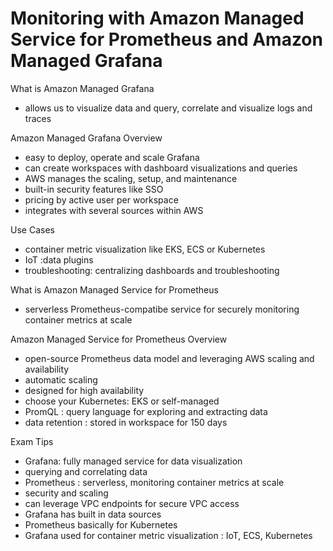 # Monitoring with Amazon Managed Service for Prometheus and Amazon Managed Grafana

What is Amazon Managed Grafana
- allows us to visualize data and query, correlate and visualize logs and traces

Amazon Managed Grafana Overview
- easy to deploy, operate and scale Grafana
- can create workspaces with dashboard visualizations and queries
- AWS manages the scaling, setup, and maintenance
- built-in security features like SSO
- pricing by active user per workspace
- integrates with several sources within AWS

Use Cases
- container metric visualization like EKS, ECS or Kubernetes
- IoT :data plugins 
- troubleshooting: centralizing dashboards and troubleshooting

What is Amazon Managed Service for Prometheus
- serverless Prometheus-compatibe service for securely monitoring container metrics at scale

Amazon Managed Service for Prometheus Overview
- open-source Prometheus data model and leveraging AWS scaling and availability
- automatic scaling
- designed for high availability
- choose your Kubernetes: EKS or self-managed
- PromQL : query language for exploring and extracting data
- data retention : stored in workspace for 150 days

Exam Tips
- Grafana: fully managed service for data visualization
- querying and correlating data
- Prometheus : serverless, monitoring container metrics at scale
- security and scaling
- can leverage VPC endpoints for secure VPC access
- Grafana has built in data sources
- Prometheus basically for Kubernetes
- Grafana used for container metric visualization : IoT, ECS, Kubernetes